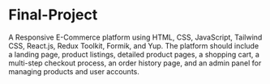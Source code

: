 # Final-Project
A Responsive E-Commerce platform using HTML, CSS, JavaScript, Tailwind CSS, React.js, Redux Toolkit, Formik, and Yup. The platform should include a landing page, product listings, detailed product pages, a shopping cart, a multi-step checkout process, an order history page, and an admin panel for managing products and user accounts.

